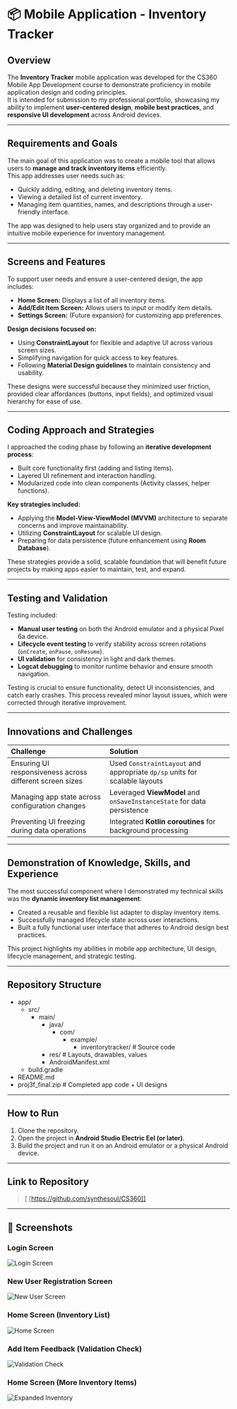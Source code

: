 # 📦 Mobile Application - Inventory Tracker

## Overview
The **Inventory Tracker** mobile application was developed for the CS360 Mobile App Development course to demonstrate proficiency in mobile application design and coding principles.  
It is intended for submission to my professional portfolio, showcasing my ability to implement **user-centered design**, **mobile best practices**, and **responsive UI development** across Android devices.

---

## Requirements and Goals
The main goal of this application was to create a mobile tool that allows users to **manage and track inventory items** efficiently.  
This app addresses user needs such as:
- Quickly adding, editing, and deleting inventory items.
- Viewing a detailed list of current inventory.
- Managing item quantities, names, and descriptions through a user-friendly interface.

The app was designed to help users stay organized and to provide an intuitive mobile experience for inventory management.

---

## Screens and Features
To support user needs and ensure a user-centered design, the app includes:
- **Home Screen:** Displays a list of all inventory items.
- **Add/Edit Item Screen:** Allows users to input or modify item details.
- **Settings Screen:** (Future expansion) for customizing app preferences.

**Design decisions focused on:**
- Using **ConstraintLayout** for flexible and adaptive UI across various screen sizes.
- Simplifying navigation for quick access to key features.
- Following **Material Design guidelines** to maintain consistency and usability.

These designs were successful because they minimized user friction, provided clear affordances (buttons, input fields), and optimized visual hierarchy for ease of use.

---

## Coding Approach and Strategies
I approached the coding phase by following an **iterative development process**:
- Built core functionality first (adding and listing items).
- Layered UI refinement and interaction handling.
- Modularized code into clean components (Activity classes, helper functions).

**Key strategies included:**
- Applying the **Model-View-ViewModel (MVVM)** architecture to separate concerns and improve maintainability.
- Utilizing **ConstraintLayout** for scalable UI design.
- Preparing for data persistence (future enhancement using **Room Database**).

These strategies provide a solid, scalable foundation that will benefit future projects by making apps easier to maintain, test, and expand.

---

## Testing and Validation
Testing included:
- **Manual user testing** on both the Android emulator and a physical Pixel 6a device.
- **Lifecycle event testing** to verify stability across screen rotations (`onCreate`, `onPause`, `onResume`).
- **UI validation** for consistency in light and dark themes.
- **Logcat debugging** to monitor runtime behavior and ensure smooth navigation.

Testing is crucial to ensure functionality, detect UI inconsistencies, and catch early crashes. This process revealed minor layout issues, which were corrected through iterative improvement.

---

## Innovations and Challenges

| Challenge | Solution |
|:---|:---|
| Ensuring UI responsiveness across different screen sizes | Used `ConstraintLayout` and appropriate `dp/sp` units for scalable layouts |
| Managing app state across configuration changes | Leveraged **ViewModel** and `onSaveInstanceState` for data persistence |
| Preventing UI freezing during data operations | Integrated **Kotlin coroutines** for background processing |

---

## Demonstration of Knowledge, Skills, and Experience
The most successful component where I demonstrated my technical skills was the **dynamic inventory list management**:
- Created a reusable and flexible list adapter to display inventory items.
- Successfully managed lifecycle state across user interactions.
- Built a fully functional user interface that adheres to Android design best practices.

This project highlights my abilities in mobile app architecture, UI design, lifecycle management, and strategic testing.

---

## Repository Structure

- app/
  - src/
    - main/
      - java/
        - com/
          - example/
            - inventorytracker/   # Source code
      - res/                      # Layouts, drawables, values
      - AndroidManifest.xml
  - build.gradle
- README.md
- proj3f_final.zip                # Completed app code + UI designs

---

## How to Run
1. Clone the repository.
2. Open the project in **Android Studio Electric Eel (or later)**.
3. Build the project and run it on an Android emulator or a physical Android device.

---

## Link to Repository
>[ [https://github.com/synthesoul/CS360]]
---

## 📸 Screenshots

### Login Screen
![Login Screen](screenshots/login.png)

### New User Registration Screen
![New User Screen](screenshots/newuser.png)

### Home Screen (Inventory List)
![Home Screen](screenshots/items.png)

### Add Item Feedback (Validation Check)
![Validation Check](screenshots/check.png)

### Home Screen (More Inventory Items)
![Expanded Inventory](screenshots/400.png)

